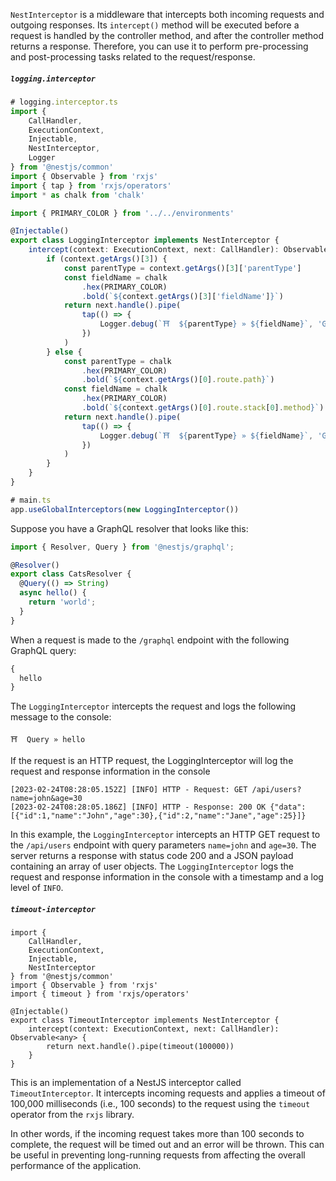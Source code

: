  `NestInterceptor` is a middleware that intercepts both incoming requests and outgoing responses. Its `intercept()` method will be executed before a request is handled by the controller method, and after the controller method returns a response. Therefore, you can use it to perform pre-processing and post-processing tasks related to the request/response.

##### `logging.interceptor`

```ts
# logging.interceptor.ts
import {
	CallHandler,
	ExecutionContext,
	Injectable,
	NestInterceptor,
	Logger
} from '@nestjs/common'
import { Observable } from 'rxjs'
import { tap } from 'rxjs/operators'
import * as chalk from 'chalk'

import { PRIMARY_COLOR } from '../../environments'

@Injectable()
export class LoggingInterceptor implements NestInterceptor {
	intercept(context: ExecutionContext, next: CallHandler): Observable<any> {
		if (context.getArgs()[3]) {
			const parentType = context.getArgs()[3]['parentType']
			const fieldName = chalk
				.hex(PRIMARY_COLOR)
				.bold(`${context.getArgs()[3]['fieldName']}`)
			return next.handle().pipe(
				tap(() => {
					Logger.debug(`⛩  ${parentType} » ${fieldName}`, 'GraphQL')
				})
			)
		} else {
			const parentType = chalk
				.hex(PRIMARY_COLOR)
				.bold(`${context.getArgs()[0].route.path}`)
			const fieldName = chalk
				.hex(PRIMARY_COLOR)
				.bold(`${context.getArgs()[0].route.stack[0].method}`)
			return next.handle().pipe(
				tap(() => {
					Logger.debug(`⛩  ${parentType} » ${fieldName}`, 'GraphQL')
				})
			)
		}
	}
}

# main.ts
app.useGlobalInterceptors(new LoggingInterceptor())
```


Suppose you have a GraphQL resolver that looks like this:

```ts
import { Resolver, Query } from '@nestjs/graphql';

@Resolver()
export class CatsResolver {
  @Query(() => String)
  async hello() {
    return 'world';
  }
}
```
When a request is made to the `/graphql` endpoint with the following GraphQL query:

```graphql
{
  hello
}
```

The `LoggingInterceptor` intercepts the request and logs the following message to the console:

```
⛩  Query » hello
```

If the request is an HTTP request, the LoggingInterceptor will log the request and response information in the console

```
[2023-02-24T08:28:05.152Z] [INFO] HTTP - Request: GET /api/users?name=john&age=30
[2023-02-24T08:28:05.186Z] [INFO] HTTP - Response: 200 OK {"data":[{"id":1,"name":"John","age":30},{"id":2,"name":"Jane","age":25}]}
```

In this example, the `LoggingInterceptor` intercepts an HTTP GET request to the `/api/users` endpoint with query parameters `name=john` and `age=30`. The server returns a response with status code 200 and a JSON payload containing an array of user objects. The `LoggingInterceptor` logs the request and response information in the console with a timestamp and a log level of `INFO`.


##### `timeout-interceptor`

```TS
import {
	CallHandler,
	ExecutionContext,
	Injectable,
	NestInterceptor
} from '@nestjs/common'
import { Observable } from 'rxjs'
import { timeout } from 'rxjs/operators'

@Injectable()
export class TimeoutInterceptor implements NestInterceptor {
	intercept(context: ExecutionContext, next: CallHandler): Observable<any> {
		return next.handle().pipe(timeout(100000))
	}
}
```

This is an implementation of a NestJS interceptor called `TimeoutInterceptor`. It intercepts incoming requests and applies a timeout of 100,000 milliseconds (i.e., 100 seconds) to the request using the `timeout` operator from the `rxjs` library.

In other words, if the incoming request takes more than 100 seconds to complete, the request will be timed out and an error will be thrown. This can be useful in preventing long-running requests from affecting the overall performance of the application.